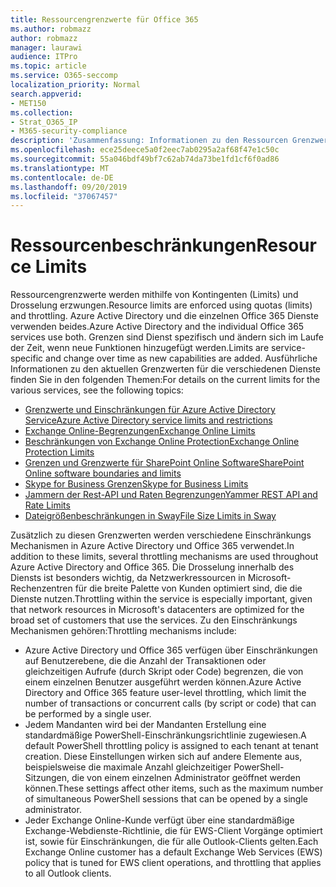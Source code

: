 ```yaml
---
title: Ressourcengrenzwerte für Office 365
ms.author: robmazz
author: robmazz
manager: laurawi
audience: ITPro
ms.topic: article
ms.service: O365-seccomp
localization_priority: Normal
search.appverid:
- MET150
ms.collection:
- Strat_O365_IP
- M365-security-compliance
description: 'Zusammenfassung: Informationen zu den Ressourcen Grenzwerten für die verschiedenen Anwendungen in Office 365.'
ms.openlocfilehash: ece25deece5a0f2eec7ab0295a2af68f47e1c50c
ms.sourcegitcommit: 55a046bdf49bf7c62ab74da73be1fd1cf6f0ad86
ms.translationtype: MT
ms.contentlocale: de-DE
ms.lasthandoff: 09/20/2019
ms.locfileid: "37067457"
---
```

# <a name="resource-limits"></a><span data-ttu-id="89b90-103">Ressourcenbeschränkungen</span><span class="sxs-lookup"><span data-stu-id="89b90-103">Resource Limits</span></span>

<span data-ttu-id="89b90-104">Ressourcengrenzwerte werden mithilfe von Kontingenten (Limits) und Drosselung erzwungen.</span><span class="sxs-lookup"><span data-stu-id="89b90-104">Resource limits are enforced using quotas (limits) and throttling.</span></span> <span data-ttu-id="89b90-105">Azure Active Directory und die einzelnen Office 365 Dienste verwenden beides.</span><span class="sxs-lookup"><span data-stu-id="89b90-105">Azure Active Directory and the individual Office 365 services use both.</span></span> <span data-ttu-id="89b90-106">Grenzen sind Dienst spezifisch und ändern sich im Laufe der Zeit, wenn neue Funktionen hinzugefügt werden.</span><span class="sxs-lookup"><span data-stu-id="89b90-106">Limits are service-specific and change over time as new capabilities are added.</span></span> <span data-ttu-id="89b90-107">Ausführliche Informationen zu den aktuellen Grenzwerten für die verschiedenen Dienste finden Sie in den folgenden Themen:</span><span class="sxs-lookup"><span data-stu-id="89b90-107">For details on the current limits for the various services, see the following topics:</span></span>
- [<span data-ttu-id="89b90-108">Grenzwerte und Einschränkungen für Azure Active Directory Service</span><span class="sxs-lookup"><span data-stu-id="89b90-108">Azure Active Directory service limits and restrictions</span></span>](https://msdn.microsoft.com/en-us/library/azure/dn764971.aspx)
- [<span data-ttu-id="89b90-109">Exchange Online-Begrenzungen</span><span class="sxs-lookup"><span data-stu-id="89b90-109">Exchange Online Limits</span></span>](https://technet.microsoft.com/en-us/library/exchange-online-limits.aspx)
- [<span data-ttu-id="89b90-110">Beschränkungen von Exchange Online Protection</span><span class="sxs-lookup"><span data-stu-id="89b90-110">Exchange Online Protection Limits</span></span>](https://technet.microsoft.com/en-us/library/exchange-online-protection-limits.aspx)
- [<span data-ttu-id="89b90-111">Grenzen und Grenzwerte für SharePoint Online Software</span><span class="sxs-lookup"><span data-stu-id="89b90-111">SharePoint Online software boundaries and limits</span></span>](https://support.office.com/article/SharePoint-Online-software-boundaries-and-limits-8F34FF47-B749-408B-ABC0-B605E1F6D498)
- [<span data-ttu-id="89b90-112">Skype for Business Grenzen</span><span class="sxs-lookup"><span data-stu-id="89b90-112">Skype for Business Limits</span></span>](https://technet.microsoft.com/en-us/library/skype-for-business-online-limits.aspx)
- [<span data-ttu-id="89b90-113">Jammern der Rest-API und Raten Begrenzungen</span><span class="sxs-lookup"><span data-stu-id="89b90-113">Yammer REST API and Rate Limits</span></span>](https://developer.yammer.com/docs/rest-api-rate-limits)
- [<span data-ttu-id="89b90-114">Dateigrößenbeschränkungen in Sway</span><span class="sxs-lookup"><span data-stu-id="89b90-114">File Size Limits in Sway</span></span>](https://support.office.com/article/File-size-limits-in-Sway-4db21bc6-b42b-499f-9272-66e089db109f)

<span data-ttu-id="89b90-115">Zusätzlich zu diesen Grenzwerten werden verschiedene Einschränkungs Mechanismen in Azure Active Directory und Office 365 verwendet.</span><span class="sxs-lookup"><span data-stu-id="89b90-115">In addition to these limits, several throttling mechanisms are used throughout Azure Active Directory and Office 365.</span></span> <span data-ttu-id="89b90-116">Die Drosselung innerhalb des Diensts ist besonders wichtig, da Netzwerkressourcen in Microsoft-Rechenzentren für die breite Palette von Kunden optimiert sind, die die Dienste nutzen.</span><span class="sxs-lookup"><span data-stu-id="89b90-116">Throttling within the service is especially important, given that network resources in Microsoft's datacenters are optimized for the broad set of customers that use the services.</span></span> <span data-ttu-id="89b90-117">Zu den Einschränkungs Mechanismen gehören:</span><span class="sxs-lookup"><span data-stu-id="89b90-117">Throttling mechanisms include:</span></span>
- <span data-ttu-id="89b90-118">Azure Active Directory und Office 365 verfügen über Einschränkungen auf Benutzerebene, die die Anzahl der Transaktionen oder gleichzeitigen Aufrufe (durch Skript oder Code) begrenzen, die von einem einzelnen Benutzer ausgeführt werden können.</span><span class="sxs-lookup"><span data-stu-id="89b90-118">Azure Active Directory and Office 365 feature user-level throttling, which limit the number of transactions or concurrent calls (by script or code) that can be performed by a single user.</span></span>
- <span data-ttu-id="89b90-119">Jedem Mandanten wird bei der Mandanten Erstellung eine standardmäßige PowerShell-Einschränkungsrichtlinie zugewiesen.</span><span class="sxs-lookup"><span data-stu-id="89b90-119">A default PowerShell throttling policy is assigned to each tenant at tenant creation.</span></span> <span data-ttu-id="89b90-120">Diese Einstellungen wirken sich auf andere Elemente aus, beispielsweise die maximale Anzahl gleichzeitiger PowerShell-Sitzungen, die von einem einzelnen Administrator geöffnet werden können.</span><span class="sxs-lookup"><span data-stu-id="89b90-120">These settings affect other items, such as the maximum number of simultaneous PowerShell sessions that can be opened by a single administrator.</span></span>
- <span data-ttu-id="89b90-121">Jeder Exchange Online-Kunde verfügt über eine standardmäßige Exchange-Webdienste-Richtlinie, die für EWS-Client Vorgänge optimiert ist, sowie für Einschränkungen, die für alle Outlook-Clients gelten.</span><span class="sxs-lookup"><span data-stu-id="89b90-121">Each Exchange Online customer has a default Exchange Web Services (EWS) policy that is tuned for EWS client operations, and throttling that applies to all Outlook clients.</span></span>
